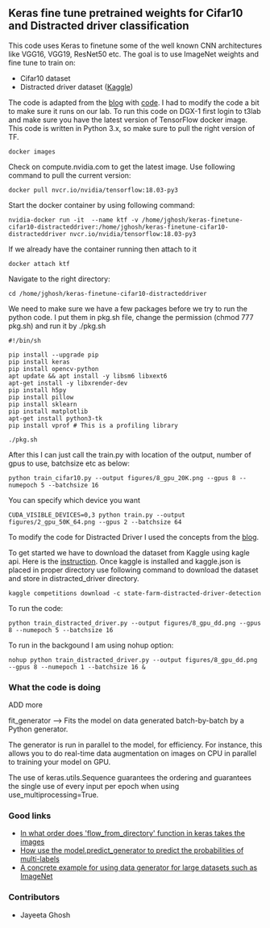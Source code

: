 ## Keras fine tune pretrained weights for Cifar10 and Distracted driver classification ##

This code uses Keras to finetune some of the well known CNN architectures like VGG16, VGG19, ResNet50 etc. The goal is to use ImageNet weights and fine tune to train on: 

* Cifar10 dataset
* Distracted driver dataset ([Kaggle](https://www.kaggle.com/c/state-farm-distracted-driver-detection))

The code is adapted from the [blog](https://flyyufelix.github.io/2016/10/08/fine-tuning-in-keras-part2.html) with [code](https://github.com/flyyufelix/cnn_finetune). I had to modify the code a bit to make sure it runs on our lab. To run this code on DGX-1 first login to t3lab and make sure you have the latest version of TensorFlow docker image. This code is written in Python 3.x, so make sure to pull the right version of TF.

```
docker images
``` 
Check on compute.nvidia.com to get the latest image. Use following command to pull the current version:
```
docker pull nvcr.io/nvidia/tensorflow:18.03-py3
```
Start the docker container by using following command:
```
nvidia-docker run -it  --name ktf -v /home/jghosh/keras-finetune-cifar10-distracteddriver:/home/jghosh/keras-finetune-cifar10-distracteddriver nvcr.io/nvidia/tensorflow:18.03-py3
```

If we already have the container running then attach to it
```
docker attach ktf
```

Navigate to the right directory:
```
cd /home/jghosh/keras-finetune-cifar10-distracteddriver
```


We need to make sure we have a few packages before we try to run the python code. I put them in pkg.sh file, change the permission (chmod 777 pkg.sh) and run it by ./pkg.sh
```
#!/bin/sh

pip install --upgrade pip
pip install keras
pip install opencv-python
apt update && apt install -y libsm6 libxext6
apt-get install -y libxrender-dev
pip install h5py
pip install pillow
pip install sklearn
pip install matplotlib
apt-get install python3-tk
pip install vprof # This is a profiling library
```

```
./pkg.sh
```

After this I can just call the train.py with location of the output, number of gpus to use, batchsize etc as below:

```
python train_cifar10.py --output figures/8_gpu_20K.png --gpus 8 --numepoch 5 --batchsize 16
```
You can specify which device you want  
```
CUDA_VISIBLE_DEVICES=0,3 python train.py --output figures/2_gpu_50K_64.png --gpus 2 --batchsize 64
```

To modify the code for Distracted Driver I used the concepts from the [blog](https://blog.keras.io/building-powerful-image-classification-models-using-very-little-data.html).

To get started we have to download the dataset from Kaggle using kagle api. Here is the [instruction](https://github.com/Kaggle/kaggle-api).
Once kaggle is installed and kaggle.json is placed in proper directory use following command to download the dataset and store in distracted_driver directory.
```
kaggle competitions download -c state-farm-distracted-driver-detection
```

To run the code:
```
python train_distracted_driver.py --output figures/8_gpu_dd.png --gpus 8 --numepoch 5 --batchsize 16
```
To run in the backgound I am using nohup option:
```
nohup python train_distracted_driver.py --output figures/8_gpu_dd.png --gpus 8 --numepoch 1 --batchsize 16 &
```

### What the code is doing ###
ADD more

fit_generator --> Fits the model on data generated batch-by-batch by a Python generator.

The generator is run in parallel to the model, for efficiency. For instance, this allows you to do real-time data augmentation on images on CPU in parallel to training your model on GPU.

The use of keras.utils.Sequence guarantees the ordering and guarantees the single use of every input per epoch when using use_multiprocessing=True.

### Good links ###

* [In what order does 'flow_from_directory' function in keras takes the images](https://github.com/keras-team/keras/issues/3296)
* [How use the model.predict_generator to predict the probabilities of multi-labels](https://github.com/keras-team/keras/issues/9724)
* [A concrete example for using data generator for large datasets such as ImageNet](https://github.com/keras-team/keras/issues/1627)


### Contributors ###
* Jayeeta Ghosh
